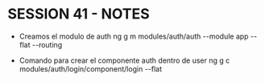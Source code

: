 # SESSION 41 - NOTES

- Creamos el modulo de auth
ng g m modules/auth/auth --module app --flat --routing

- Comando para crear el componente auth dentro de user
ng g c modules/auth/login/component/login --flat